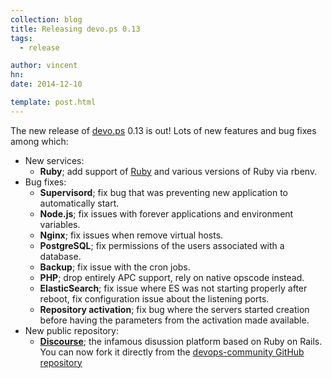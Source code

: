 ```yaml
---
collection: blog
title: Releasing devo.ps 0.13
tags:
  - release

author: vincent
hn:
date: 2014-12-10

template: post.html
---
```


The new release of [devo.ps](http://devo.ps) 0.13 is out! Lots of new features and bug fixes among which:

- New services:
  - **Ruby**; add support of [Ruby](http://docs.devo.ps/services/ruby/) and various versions of Ruby via rbenv.
- Bug fixes:
  - **Supervisord**; fix bug that was preventing new application to automatically start.
  - **Node.js**; fix issues with forever applications and environment variables.
  - **Nginx**; fix issues when remove virtual hosts.
  - **PostgreSQL**; fix permissions of the users associated with a database.
  - **Backup**; fix issue with the cron jobs.
  - **PHP**; drop entirely APC support, rely on native opscode instead.
  - **ElasticSearch**; fix issue where ES was not starting properly after reboot, fix configuration issue about the listening ports.
  - **Repository activation**; fix bug where the servers started creation before having the parameters from the activation made available.
- New public repository:
  - **[Discourse](http://www.discourse.org/)**; the infamous disussion platform based on Ruby on Rails. You can now fork it directly from the [devops-community GitHub repository](https://github.com/devops-community/discourse)
